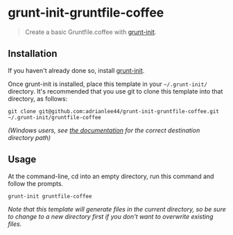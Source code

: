 # grunt-init-gruntfile-coffee

> Create a basic Gruntfile.coffee with [grunt-init][].

[grunt-init]: http://gruntjs.com/project-scaffolding

## Installation
If you haven't already done so, install [grunt-init][].

Once grunt-init is installed, place this template in your `~/.grunt-init/` directory. It's recommended that you use git to clone this template into that directory, as follows:

```
git clone git@github.com:adrianlee44/grunt-init-gruntfile-coffee.git ~/.grunt-init/gruntfile-coffee
```

_(Windows users, see [the documentation][grunt-init] for the correct destination directory path)_

## Usage

At the command-line, cd into an empty directory, run this command and follow the prompts.

```
grunt-init gruntfile-coffee
```

_Note that this template will generate files in the current directory, so be sure to change to a new directory first if you don't want to overwrite existing files._